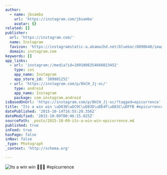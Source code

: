 ```yaml
---
author:
  - name: jbsamba
    url: 'https://instagram.com/jbsamba'
    avatar: {}
related: []
publisher:
  url: 'https://instagram.com/'
  name: Instagram
  favicon: 'https://instagramstatic-a.akamaihd.net/bluebar/8090b48/images/ico/favicon.ico'
  domain: instagram.com
keywords: []
app_links:
  - url: 'instagram://media?id=1091006354666023452'
    type: ios
    app_name: Instagram
    app_store_id: '389801252'
  - url: 'https://instagram.com/p/8kCH_Jj-oc/'
    type: android
    app_name: Instagram
    package: com.instagram.android
isBasedOnUrl: 'https://instagram.com/p/8kCH_Jj-oc/?tagged=epicurrence'
title: "Its a win win \uD83D\uDC9C\uD83D\uDE4F\uD83C\uDFFB #epicurrence"
datePublished: '2015-10-14T16:55:20.356Z'
dateModified: '2015-10-09T00:46:15.025Z'
sourcePath: _posts/2015-10-09-its-a-win-win-epicurrence.md
published: true
inFeed: true
hasPage: false
inNav: false
_type: Photograph
_context: 'http://schema.org'

---
```

![Its a win win  &num;epicurrence](https://scontent.cdninstagram.com/hphotos-xaf1/t51.2885-15/s640x640/sh0.08/e35/12080644_976461075751730_274749313_n.jpg)